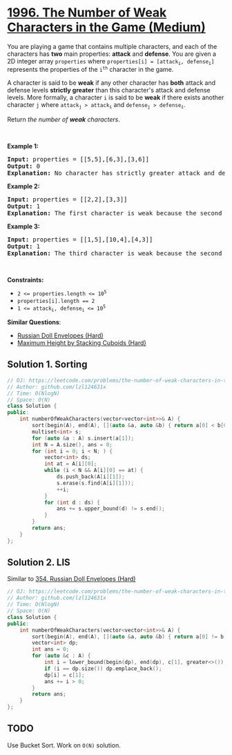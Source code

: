 # [1996. The Number of Weak Characters in the Game (Medium)](https://leetcode.com/problems/the-number-of-weak-characters-in-the-game/)

<p>You are playing a game that contains multiple characters, and each of the characters has <strong>two</strong> main properties: <strong>attack</strong> and <strong>defense</strong>. You are given a 2D integer array <code>properties</code> where <code>properties[i] = [attack<sub>i</sub>, defense<sub>i</sub>]</code> represents the properties of the <code>i<sup>th</sup></code> character in the game.</p>

<p>A character is said to be <strong>weak</strong> if any other character has <strong>both</strong> attack and defense levels <strong>strictly greater</strong> than this character's attack and defense levels. More formally, a character <code>i</code> is said to be <strong>weak</strong> if there exists another character <code>j</code> where <code>attack<sub>j</sub> &gt; attack<sub>i</sub></code> and <code>defense<sub>j</sub> &gt; defense<sub>i</sub></code>.</p>

<p>Return <em>the number of <strong>weak</strong> characters</em>.</p>

<p>&nbsp;</p>
<p><strong>Example 1:</strong></p>

<pre><strong>Input:</strong> properties = [[5,5],[6,3],[3,6]]
<strong>Output:</strong> 0
<strong>Explanation:</strong> No character has strictly greater attack and defense than the other.
</pre>

<p><strong>Example 2:</strong></p>

<pre><strong>Input:</strong> properties = [[2,2],[3,3]]
<strong>Output:</strong> 1
<strong>Explanation:</strong> The first character is weak because the second character has a strictly greater attack and defense.
</pre>

<p><strong>Example 3:</strong></p>

<pre><strong>Input:</strong> properties = [[1,5],[10,4],[4,3]]
<strong>Output:</strong> 1
<strong>Explanation:</strong> The third character is weak because the second character has a strictly greater attack and defense.
</pre>

<p>&nbsp;</p>
<p><strong>Constraints:</strong></p>

<ul>
	<li><code>2 &lt;= properties.length &lt;= 10<sup>5</sup></code></li>
	<li><code>properties[i].length == 2</code></li>
	<li><code>1 &lt;= attack<sub>i</sub>, defense<sub>i</sub> &lt;= 10<sup>5</sup></code></li>
</ul>


**Similar Questions**:
* [Russian Doll Envelopes (Hard)](https://leetcode.com/problems/russian-doll-envelopes/)
* [Maximum Height by Stacking Cuboids  (Hard)](https://leetcode.com/problems/maximum-height-by-stacking-cuboids/)

## Solution 1. Sorting

```cpp
// OJ: https://leetcode.com/problems/the-number-of-weak-characters-in-the-game/
// Author: github.com/lzl124631x
// Time: O(NlogN)
// Space: O(N)
class Solution {
public:
    int numberOfWeakCharacters(vector<vector<int>>& A) {
        sort(begin(A), end(A), [](auto &a, auto &b) { return a[0] < b[0]; });
        multiset<int> s;
        for (auto &a : A) s.insert(a[1]);
        int N = A.size(), ans = 0;
        for (int i = 0; i < N; ) {
            vector<int> ds;
            int at = A[i][0];
            while (i < N && A[i][0] == at) {
                ds.push_back(A[i][1]);
                s.erase(s.find(A[i][1]));
                ++i;
            }
            for (int d : ds) {
                ans += s.upper_bound(d) != s.end();
            }
        }
        return ans;
    }
};
```

## Solution 2. LIS

Similar to [354. Russian Doll Envelopes (Hard)](https://leetcode.com/problems/russian-doll-envelopes/)

```cpp
// OJ: https://leetcode.com/problems/the-number-of-weak-characters-in-the-game/
// Author: github.com/lzl124631x
// Time: O(NlogN)
// Space: O(N)
class Solution {
public:
    int numberOfWeakCharacters(vector<vector<int>>& A) {
        sort(begin(A), end(A), [](auto &a, auto &b) { return a[0] != b[0] ? a[0] > b[0] : a[1] < b[1]; });
        vector<int> dp;
        int ans = 0;
        for (auto &c : A) {
            int i = lower_bound(begin(dp), end(dp), c[1], greater<>()) - begin(dp);
            if (i == dp.size()) dp.emplace_back();
            dp[i] = c[1];
            ans += i > 0;
        }
        return ans;
    }
};
```

## TODO

Use Bucket Sort. Work on `O(N)` solution.